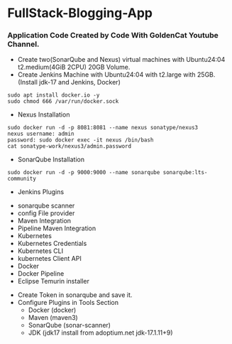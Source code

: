 # FullStack-Blogging-App
### Application Code Created by Code With GoldenCat Youtube Channel.
- Create two(SonarQube and Nexus) virtual machines with Ubuntu24:04 t2.medium(4GiB 2CPU) 20GB Volume.
- Create Jenkins Machine with Ubuntu24:04 with t2.large with 25GB.(Install jdk-17 and Jenkins, Docker)
```
sudo apt install docker.io -y
sudo chmod 666 /var/run/docker.sock
```

- Nexus Installation
```
sudo docker run -d -p 8081:8081 --name nexus sonatype/nexus3
nexus username: admin
password: sudo docker exec -it nexus /bin/bash
cat sonatype-work/nexus3/admin.password  
```
- SonarQube Installation
```
sudo docker run -d -p 9000:9000 --name sonarqube sonarqube:lts-community
```
- Jenkins Plugins
 * sonarqube scanner
 * config File provider
 * Maven Integration
 * Pipeline Maven Integration
 * Kubernetes
 * Kubernetes Credentials
 * Kubernetes CLI
 * kubernetes Client API
 * Docker
 * Docker Pipeline
 * Eclipse Temurin installer

- Create Token in sonarqube and save it.
- Configure Plugins in Tools Section
    * Docker (docker)
    * Maven (maven3)
    * SonarQube (sonar-scanner)
    * JDK (jdk17 install from adoptium.net jdk-17.1.11+9)
